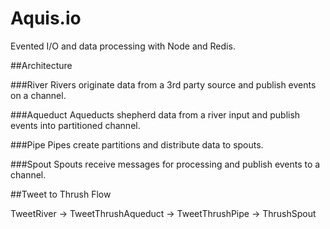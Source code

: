 Aquis.io
=======

Evented I/O and data processing with Node and Redis.

##Architecture

###River
Rivers originate data from a 3rd party source and publish events on a channel.

###Aqueduct
Aqueducts shepherd data from a river input and publish events into partitioned channel.

###Pipe
Pipes create partitions and distribute data to spouts.

###Spout
Spouts receive messages for processing and publish events to a channel.


##Tweet to Thrush Flow

TweetRiver -> TweetThrushAqueduct -> TweetThrushPipe -> ThrushSpout
